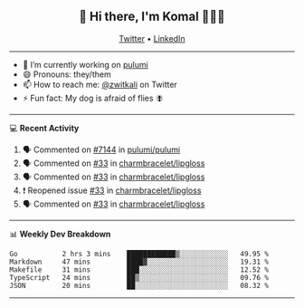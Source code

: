 <h2 align="center"> 👋 Hi there, I'm Komal 🧑🏾‍💻 </h2>
<p align="center">
    <a href="https://twitter.com/zwitkali">Twitter</a> •
    <a href="https://www.linkedin.com/in/komal-ali/">LinkedIn</a>
</p>

--------

- 🔭 I’m currently working on [pulumi](https://github.com/pulumi/pulumi)
- 😄 Pronouns: they/them
- 📫 How to reach me: [@zwitkali](https://twitter.com/zwitkali) on Twitter
- ⚡ Fun fact: My dog is afraid of flies 🪰

--------
💻 **Recent Activity**

<!--START_SECTION:activity-->
1. 🗣 Commented on [#7144](https://github.com/pulumi/pulumi/issues/7144) in [pulumi/pulumi](https://github.com/pulumi/pulumi)
2. 🗣 Commented on [#33](https://github.com/charmbracelet/lipgloss/issues/33) in [charmbracelet/lipgloss](https://github.com/charmbracelet/lipgloss)
3. 🗣 Commented on [#33](https://github.com/charmbracelet/lipgloss/issues/33) in [charmbracelet/lipgloss](https://github.com/charmbracelet/lipgloss)
4. ❗️ Reopened issue [#33](https://github.com/charmbracelet/lipgloss/issues/33) in [charmbracelet/lipgloss](https://github.com/charmbracelet/lipgloss)
5. 🗣 Commented on [#33](https://github.com/charmbracelet/lipgloss/issues/33) in [charmbracelet/lipgloss](https://github.com/charmbracelet/lipgloss)
<!--END_SECTION:activity-->

--------

📊 **Weekly Dev Breakdown**
<!--START_SECTION:waka-->
```text
Go           2 hrs 3 mins    ████████████▒░░░░░░░░░░░░   49.95 % 
Markdown     47 mins         ████▓░░░░░░░░░░░░░░░░░░░░   19.31 % 
Makefile     31 mins         ███░░░░░░░░░░░░░░░░░░░░░░   12.52 % 
TypeScript   24 mins         ██▒░░░░░░░░░░░░░░░░░░░░░░   09.76 % 
JSON         20 mins         ██░░░░░░░░░░░░░░░░░░░░░░░   08.32 % 
```
<!--END_SECTION:waka-->

--------
